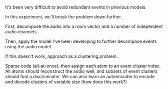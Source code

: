 It's been very difficult to avoid redundant events in previous models.

In this experiment, we'll break the problem down further.

First, decompose the audio into a room vector and a number of independent audio channels.

Then, apply the model I've been developing to further decompose events using the audio model.

If this doesn't work, approach as a clustering problem.  

Sparse code (all-at-once), then assign each atom to an event cluster index.  All atoms should
reconstruct the audio well, and subsets of event clusters should fool a discriminator.  We can also
learn an autoencoder to encode and decode clusters of variable size (how does this work?)